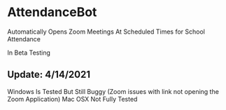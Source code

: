 # AttendanceBot
Automatically Opens Zoom Meetings At Scheduled Times for School Attendance

In Beta Testing

## Update: 4/14/2021
Windows Is Tested But Still Buggy (Zoom issues with link not opening the Zoom Application)
Mac OSX Not Fully Tested
